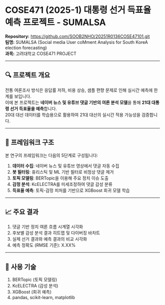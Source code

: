 # COSE471 (2025-1) 대통령 선거 득표율 예측 프로젝트 - SUMALSA

**Repository:** https://github.com/SOOB2NHO/20251R0136COSE47101.git  
**팀명:** SUMALSA (Social media User coMment Analysis for South KoreA election forecasting)  
**과목:** 고려대학교 COSE471 PROJECT

---

## 🔍 프로젝트 개요

전통 여론조사 방식은 응답률 저하, 비용 상승, 샘플 편향 문제로 인해 실시간 예측에 한계를 보입니다.  
이에 본 프로젝트는 **네이버 뉴스 및 유튜브 댓글 기반의 여론 분석 모델**을 통해 **21대 대통령 선거 득표율을 예측**합니다.  
20대 대선 데이터를 학습용으로 활용하여 21대 대선의 실시간 적용 가능성을 검증합니다.

---

## 🧩 프레임워크 구조

본 연구의 프레임워크는 다음의 5단계로 구성됩니다:

1. **데이터 수집**: 네이버 뉴스 및 유튜브 영상에서 댓글 자동 수집  
2. **봇 필터링**: 휴리스틱 및 ML 기반 필터로 비정상 댓글 제거  
3. **토픽 모델링**: BERTopic을 이용해 주요 정치 이슈 도출  
4. **감정 분석**: KcELECTRA를 미세조정하여 댓글 감성 분류  
5. **득표율 예측**: 토픽-감정 피처를 기반으로 XGBoost 회귀 모델 학습

---

## 📈 주요 결과
1. 댓글 기반 정치 여론 흐름 시계열 시각화
2. 후보별 감성 분석 결과 히트맵 및 다이버징 바차트
3. 실제 선거 결과와 예측 결과의 비교 시각화
4. 예측 정확도 (RMSE 기준): X.XX%

---

## 📌 사용 기술
1. BERTopic (토픽 모델링)
2. KcELECTRA (감성 분석)
3. XGBoost (회귀 예측)
4. pandas, scikit-learn, matplotlib

